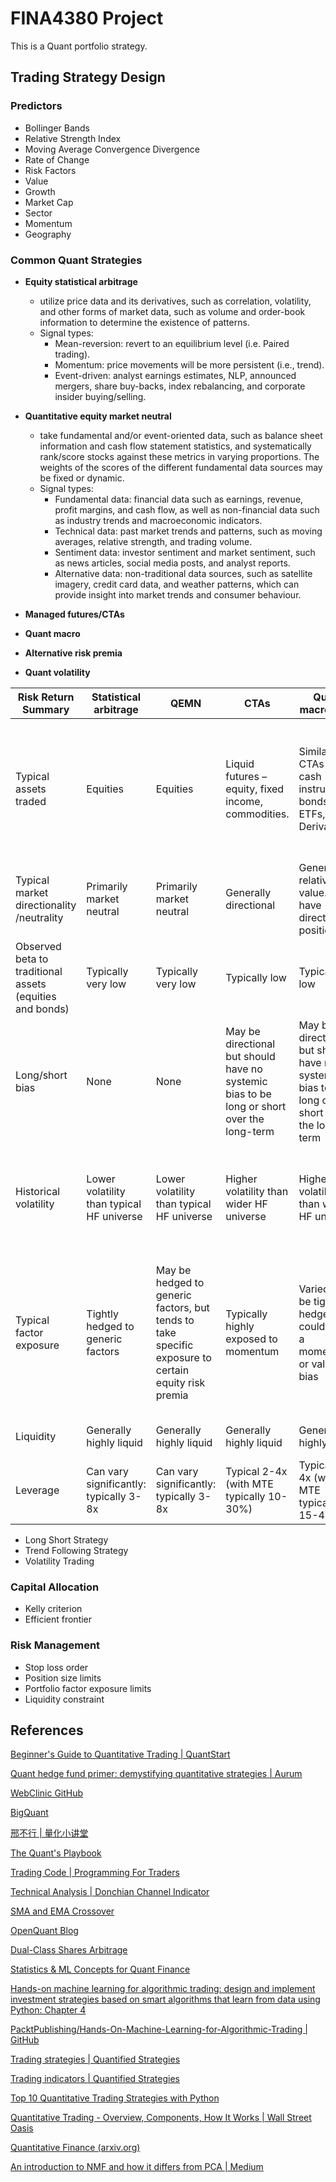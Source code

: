 # FINA4380 Project

This is a Quant portfolio strategy.

## Trading Strategy Design

### Predictors

- Bollinger Bands
- Relative Strength Index
- Moving Average Convergence Divergence
- Rate of Change
- Risk Factors
- Value
- Growth
- Market Cap
- Sector
- Momentum
- Geography

### Common Quant Strategies

- **Equity statistical arbitrage**
  - utilize price data and its derivatives, such as correlation, volatility, and other forms of market data, such as volume and order-book information to determine the existence of patterns. 
  - Signal types:
    - Mean-reversion: revert to an equilibrium level (i.e. Paired trading). 
    - Momentum: price movements will be more persistent (i.e., trend).
    - Event-driven: analyst earnings estimates, NLP, announced mergers, share buy-backs, index rebalancing, and corporate insider buying/selling.
- **Quantitative equity market neutral**
  - take fundamental and/or event-oriented data, such as balance sheet information and cash flow statement statistics, and systematically rank/score stocks against these metrics in varying proportions. The weights of the scores of the different fundamental data sources may be fixed or dynamic.
  - Signal types:
    - Fundamental data: financial data such as earnings, revenue, profit margins, and cash flow, as well as non-financial data such as industry trends and macroeconomic indicators.
    - Technical data: past market trends and patterns, such as moving averages, relative strength, and trading volume.
    - Sentiment data: investor sentiment and market sentiment, such as news articles, social media posts, and analyst reports.
    - Alternative data: non-traditional data sources, such as satellite imagery, credit card data, and weather patterns, which can provide insight into market trends and consumer behaviour.

- **Managed futures/CTAs**
- **Quant macro**
- **Alternative risk premia**
- **Quant volatility**

| Risk Return Summary                                      | Statistical arbitrage                     | QEMN                                                                                                | CTAs                                                                                       | Quant macro/GAA                                                                            | Alternative risk premia                                                                                          |
| -------------------------------------------------------- | ----------------------------------------- | --------------------------------------------------------------------------------------------------- | ------------------------------------------------------------------------------------------ | ------------------------------------------------------------------------------------------ | ---------------------------------------------------------------------------------------------------------------- |
| Typical assets traded                                    | Equities                                  | Equities                                                                                            | Liquid futures – equity, fixed income, commodities.                                        | Similar to CTAs + cash instruments, bonds, FX, ETFs, Derivatives                           | Primarily equities, but may also trade some derivatives and instruments similar to quant macro                   |
| Typical market directionality /neutrality                | Primarily market neutral                  | Primarily market neutral                                                                            | Generally directional                                                                      | Generally relative value. Some have directional positions                                  | Generally market neutral long-term (some exceptions)                                                             |
| Observed beta to traditional assets (equities and bonds) | Typically very low                        | Typically very low                                                                                  | Typically low                                                                              | Typically low                                                                              | Typically low to moderate                                                                                        |
| Long/short bias                                          | None                                      | None                                                                                                | May be directional but should have no systemic bias to be long or short over the long-term | May be directional but should have no systemic bias to be long or short over the long-term | Typically no bias                                                                                                |
| Historical volatility                                    | Lower volatility than typical HF universe | Lower volatility than typical HF universe                                                           | Higher volatility than wider HF universe                                                   | Higher volatility than wider HF universe                                                   | Potential exposure to large factor moves – can be large/long drawdowns                                           |
| Typical factor exposure                                  | Tightly hedged to generic factors         | May be hedged to generic factors, but tends to take specific exposure to certain equity risk premia | Typically highly exposed to momentum                                                       | Varied, may be tightly hedged; could have a momentum or value bias                         | High factor exposure by design. Typical ARP fund looks to offer diversified exposure to many risk-premia factors |
| Liquidity                                                | Generally highly liquid                   | Generally highly liquid                                                                             | Generally highly liquid                                                                    | Generally highly liquid                                                                    | Generally highly liquid                                                                                          |
| Leverage                                                 | Can vary significantly: typically 3-8x    | Can vary significantly: typically 3-8x                                                              | Typical 2-4x (with MTE typically 10-30%)                                                   | Typical 2-4x (with MTE typically 15-40%)                                                   | Varied (typically 1.5 to 2.0x)                                                                                   |

- Long Short Strategy
- Trend Following Strategy
- Volatility Trading

### Capital Allocation

- Kelly criterion
- Efficient frontier

### Risk Management

- Stop loss order
- Position size limits
- Portfolio factor exposure limits
- Liquidity constraint

## References

[Beginner's Guide to Quantitative Trading | QuantStart](https://www.quantstart.com/articles/Beginners-Guide-to-Quantitative-Trading/)

[Quant hedge fund primer: demystifying quantitative strategies | Aurum](https://www.aurum.com/insight/thought-piece/quant-hedge-fund-strategies-explained/)

[WebClinic GitHub](https://github.com/webclinic017)

[BigQuant](https://bigquant.com/)

[邢不行 | 量化小讲堂](https://www.quantclass.cn/home)

[The Quant's Playbook](https://quantgalore.substack.com/)

[Trading Code | Programming For Traders](https://www.tradingcode.net/)

[Technical Analysis | Donchian Channel Indicator](https://medium.com/gitconnected/an-algo-trading-strategy-which-made-8-371-a-python-case-study-58ed12a492dc)

[SMA and EMA Crossover](https://forexop.com/strategy/sma-and-ema-crossover/)

[OpenQuant Blog](https://openquant.co/blog)

[Dual-Class Shares Arbitrage](https://alphaarchitect.com/2011/03/dual-class-shares-a-first-class-strategy/)

[Statistics & ML Concepts for Quant Finance](https://openquant.co/blog/statistics-and-ml-concepts-for-quant-finance-interview)

[Hands-on machine learning for algorithmic trading: design and implement investment strategies based on smart algorithms that learn from data using Python: Chapter 4](https://julac-cuhk.primo.exlibrisgroup.com/discovery/fulldisplay?docid=alma991039741106303407&context=L&vid=852JULAC_CUHK:CUHK&lang=en&search_scope=All&adaptor=Local)

[PacktPublishing/Hands-On-Machine-Learning-for-Algorithmic-Trading | GitHub](https://github.com/PacktPublishing/Hands-On-Machine-Learning-for-Algorithmic-Trading)

[Trading strategies | Quantified Strategies](https://www.quantifiedstrategies.com/category/trading-strategies/)

[Trading indicators | Quantified Strategies](https://www.quantifiedstrategies.com/category/trading-indicators/)

[Top 10 Quantitative Trading Strategies with Python](https://zodiactrading.medium.com/top-10-quantitative-trading-strategies-with-python-82b1eff67650)

[Quantitative Trading - Overview, Components, How It Works | Wall Street Oasis](https://www.wallstreetoasis.com/resources/skills/trading-investing/quantitative-trading)

[Quantitative Finance (arxiv.org)](https://arxiv.org/archive/q-fin)

[An introduction to NMF and how it differs from PCA | Medium](https://medium.com/@354047384/an-introduction-to-nmf-and-how-it-differs-from-pca-3d8e4080df83)
